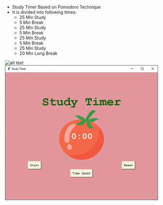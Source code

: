 * Study Timer Based on Pomodoro Technique
* It is divided into following times:
  - 25 Min Study
  - 5  Min Break
  - 25 Min Study
  - 5  Min Break
  - 25 Min Study
  - 5  Min Break
  - 25 Min Study
  - 20 Min Long Break  

![alt text](https://github.com/sharadpatel11/StudyTimer/Study_Timer.PNG?raw=true)
![Screenshot](Study_Timer.png)
